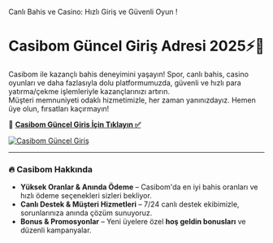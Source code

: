 Canlı Bahis ve Casino: Hızlı Giriş ve Güvenli Oyun !
# Casibom Güncel Giriş Adresi 2025⚡️🎯

Casibom ile kazançlı bahis deneyimini yaşayın! Spor, canlı bahis, casino oyunları ve daha fazlasıyla dolu platformumuzda, güvenli ve hızlı para yatırma/çekme işlemleriyle kazançlarınızı artırın.  
Müşteri memnuniyeti odaklı hizmetimizle, her zaman yanınızdayız. Hemen üye olun, fırsatları kaçırmayın!  

🔗 **[Casibom Güncel Giriş İçin Tıklayın ✅](https://shortlinkapp.com/lKrPt)**  

[![Casibom Güncel Giriş](https://i.ibb.co/LdXGNV2C/photo-2025-02-12-21-26-50.jpg)](https://shortlinkapp.com/lKrPt)

---

### 🔥 Casibom Hakkında  

- **Yüksek Oranlar & Anında Ödeme** – Casibom'da en iyi bahis oranları ve hızlı ödeme seçenekleri sizleri bekliyor.  
- **Canlı Destek & Müşteri Hizmetleri** – 7/24 canlı destek ekibimizle, sorunlarınıza anında çözüm sunuyoruz.  
- **Bonus & Promosyonlar** – Yeni üyelere özel **hoş geldin bonusları** ve düzenli kampanyalar.  
